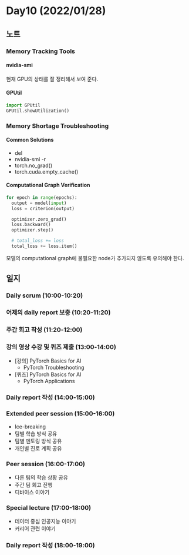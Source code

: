 # Day10 (2022/01/28)

## 노트

### Memory Tracking Tools

#### nvidia-smi

현재 GPU의 상태를 잘 정리해서 보여 준다.

#### GPUtil

```python
import GPUtil
GPUtil.showUtilization()
```

### Memory Shortage Troubleshooting

#### Common Solutions

  * del
  * nvidia-smi -r
  * torch.no_grad()
  * torch.cuda.empty_cache()

#### Computational Graph Verification

```python
for epoch in range(epochs):
  output = model(input)
  loss = criterion(output)

  optimizer.zero_grad()
  loss.backward()
  optimizer.step()

  # total_loss += loss
  total_loss += loss.item()
```

모델의 computational graph에 불필요한 node가 추가되지 않도록 유의해야 한다.

## 일지

### Daily scrum (10:00-10:20)

### 어제의 daily report 보충 (10:20-11:20)

### 주간 회고 작성 (11:20-12:00)

### 강의 영상 수강 및 퀴즈 제출 (13:00-14:00)

  * [강의] PyTorch Basics for AI
    * PyTorch Troubleshooting
  * [퀴즈] PyTorch Basics for AI
    * PyTorch Applications

### Daily report 작성 (14:00-15:00)

### Extended peer session (15:00-16:00)

  * Ice-breaking
  * 팀별 학습 방식 공유
  * 팀별 멘토링 방식 공유
  * 개인별 진로 계획 공유

### Peer session (16:00-17:00)

  * 다른 팀의 학습 상황 공유
  * 주간 팀 회고 진행
  * 디바이스 이야기

### Special lecture (17:00-18:00)

  * 데이터 중심 인공지능 이야기
  * 커리어 관련 이야기

### Daily report 작성 (18:00-19:00)
